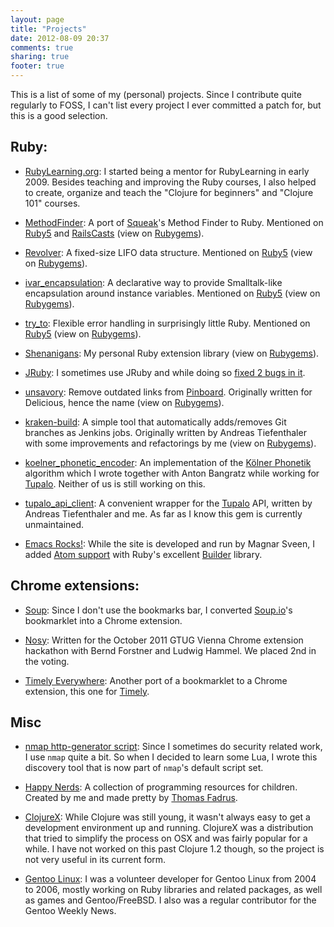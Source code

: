 ```yaml
---
layout: page
title: "Projects"
date: 2012-08-09 20:37
comments: true
sharing: true
footer: true
---
```

This is a list of some of my (personal) projects. Since I contribute quite regularly to FOSS, I can't list every project I ever committed a patch for, but this is a good selection.

## Ruby:

* [RubyLearning.org](http://rubylearning.org): I started being a mentor for RubyLearning in early 2009. Besides teaching and improving the Ruby courses, I also helped to create, organize and teach the "Clojure for beginners" and "Clojure 101" courses.

* [MethodFinder](http://citizen428.github.com/methodfinder/): A port of [Squeak](http://www.squeak.org/)'s Method Finder to Ruby. Mentioned on [Ruby5](http://ruby5.envylabs.com/episodes/165-episode-162-march-29-2011/stories/1451-find-that-method-you-ve-been-looking-for-with-ruby-method-finder) and [RailsCasts](http://railscasts.com/episodes/48-console-tricks-revised) (view on [Rubygems](https://rubygems.org/gems/methodfinder)).

* [Revolver](http://citizen428.github.com/revolver/): A fixed-size LIFO data structure. Mentioned on [Ruby5](http://ruby5.envylabs.com/episodes/305-episode-301-august-28-2012/stories/2663-revolver) (view on [Rubygems](https://rubygems.org/gems/revolver)).

* [ivar_encapsulation](https://github.com/citizen428/ivar_encapsulation): A declarative way to provide Smalltalk-like encapsulation around instance variables. Mentioned on [Ruby5](http://ruby5.envylabs.com/episodes/450-episode-414-october-25th-2013/stories/3642-ivar_encapsulation) (view on [Rubygems](https://rubygems.org/gems/ivar_encapsulation)).

* [try_to](https://github.com/citizen428/try_to/): Flexible error handling in surprisingly little Ruby. Mentioned on [Ruby5](http://ruby5.envylabs.com/episodes/451-episode-415-october-29th-2013/stories/3648-tryto-allows-custom-exception-handling) (view on [Rubygems](https://rubygems.org/gems/try_to)).

* [Shenanigans](http://citizen428.github.com/shenanigans/): My personal Ruby extension library (view on [Rubygems](https://rubygems.org/gems/shenanigans)).

* [JRuby](https://github.com/jruby/jruby): I sometimes use JRuby and while doing so [fixed 2 bugs in it](https://github.com/jruby/jruby/commits?author=citizen428).

* [unsavory](http://citizen428.github.com/unsavory): Remove outdated links from [Pinboard](http://pinboard.in/). Originally written for Delicious, hence the name (view on [Rubygems](https://rubygems.org/gems/unsavory)).

* [kraken-build](https://rubygems.org/gems/kraken-build): A simple tool that automatically adds/removes Git branches as Jenkins jobs. Originally written by Andreas Tiefenthaler with some improvements and refactorings by me (view on [Rubygems](https://rubygems.org/gems/kraken-build)).

* [koelner_phonetic_encoder](https://rubygems.org/gems/koelner_phonetic_encoder): An implementation of the [Kölner Phonetik](http://de.wikipedia.org/wiki/K%C3%B6lner_Phonetik) algorithm which I wrote together with Anton Bangratz while working for [Tupalo](http://tupalo.com). Neither of us is still working on this.

* [tupalo_api_client](https://rubygems.org/gems/tupalo_api_client): A convenient wrapper for the [Tupalo](http://tupalo.com) API, written by Andreas Tiefenthaler and me. As far as I know this gem is currently unmaintained.

* [Emacs Rocks!](http://emacsrocks.com/): While the site is developed and run by Magnar Sveen, I added [Atom support](https://github.com/magnars/emacsrocks.com/pull/2) with Ruby's excellent [Builder](http://builder.rubyforge.org/) library.

## Chrome extensions:

* [Soup](https://chrome.google.com/webstore/detail/jhfapglpemknnoacmdnhikhnpjkgpmcc): Since I don't use the bookmarks bar, I converted [Soup.io](http://soup.io)'s bookmarklet into a Chrome extension.

* [Nosy](https://chrome.google.com/webstore/detail/iabnohdojoklefphbdnniglicbgioblk): Written for the October 2011 GTUG Vienna Chrome extension hackathon with Bernd Forstner and Ludwig Hammel. We placed 2nd in the voting.

* [Timely Everywhere](https://chrome.google.com/webstore/detail/kodcdlioojimglcijmipanmcingnojhe): Another port of a bookmarklet to a Chrome extension, this one for [Timely](http://timely.is/).

## Misc

* [nmap http-generator script](http://nmap.org/nsedoc/scripts/http-generator.html): Since I sometimes do security related work, I use `nmap` quite a bit. So when I decided to learn some Lua, I wrote this discovery tool that is now part of `nmap`'s default script set.

* [Happy Nerds](http://happynerds.net/): A collection of programming resources for children. Created by me and made pretty by [Thomas Fadrus](http://fadr.at).

* [ClojureX](https://github.com/citizen428/ClojureX): While Clojure was still young, it wasn't always easy to get a development environment up and running. ClojureX was a distribution that tried to simplify the process on OSX and was fairly popular for a while. I have not worked on this past Clojure 1.2 though, so the project is not very useful in its current form.

* [Gentoo Linux](http://gentoo.org): I was a volunteer developer for Gentoo Linux from 2004 to 2006, mostly working on Ruby libraries and related packages, as well as games and Gentoo/FreeBSD. I also was a regular contributor for the Gentoo Weekly News.
